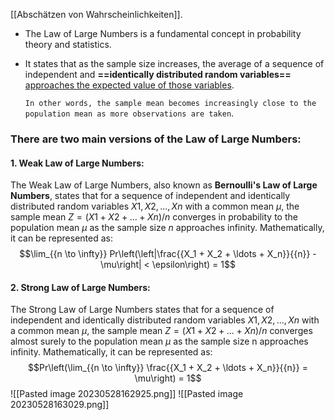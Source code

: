 [[Abschätzen von Wahrscheinlichkeiten]].

- The Law of Large Numbers is a fundamental concept in probability theory and statistics.
- It states that as the sample size increases, the average of a sequence of independent and **==identically distributed random variables==** <u>approaches the expected value of those variables</u>.

	``In other words, the sample mean becomes increasingly close to the population mean as more observations are taken``.

### There are two main versions of the Law of Large Numbers:
#### 1. Weak Law of Large Numbers:
The Weak Law of Large Numbers, also known as **Bernoulli's Law of Large Numbers**, states that for a sequence of independent and identically distributed random variables $X1, X2, ..., Xn$ with a common mean $μ$, the sample mean $Z = (X1 + X2 + ... + Xn) / n$ converges in probability to the population mean $μ$ as the sample size $n$ approaches infinity. Mathematically, it can be represented as:
$$\lim_{{n \to \infty}} Pr\left(\left|\frac{{X_1 + X_2 + \ldots + X_n}}{{n}} - \mu\right| < \epsilon\right) = 1$$

#### 2. Strong Law of Large Numbers:
The Strong Law of Large Numbers states that for a sequence of independent and identically distributed random variables $X1, X2, ..., Xn$ with a common mean $μ$, the sample mean $Z = (X1 + X2 + ... + Xn) / n$ converges almost surely to the population mean $μ$ as the sample size n approaches infinity. Mathematically, it can be represented as:
$$Pr\left(\lim_{{n \to \infty}} \frac{{X_1 + X_2 + \ldots + X_n}}{{n}} = \mu\right) = 1$$
![[Pasted image 20230528162925.png]]
![[Pasted image 20230528163029.png]]
